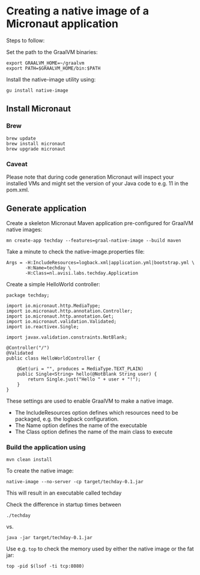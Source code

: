 # Creating a native image of a Micronaut application

Steps to follow:

Set the path to the GraalVM binaries:

```
export GRAALVM_HOME=~/graalvm
export PATH=$GRAALVM_HOME/bin:$PATH
```
Install the native-image utility using:

```
gu install native-image
```

## Install Micronaut

### Brew
```
brew update
brew install micronaut
brew upgrade micronaut
```

### Caveat

Please note that during code generation Micronaut will inspect your installed VMs and might set the version of your Java code to e.g. 11 in the pom.xml.

## Generate application 

Create a skeleton Micronaut Maven application pre-configured for GraalVM native images:

```
mn create-app techday --features=graal-native-image --build maven
```

Take a minute to check the native-image.properties file:

```
Args = -H:IncludeResources=logback.xml|application.yml|bootstrap.yml \
       -H:Name=techday \
       -H:Class=nl.avisi.labs.techday.Application
```
Create a simple HelloWorld controller:
```
package techday;

import io.micronaut.http.MediaType;
import io.micronaut.http.annotation.Controller;
import io.micronaut.http.annotation.Get;
import io.micronaut.validation.Validated;
import io.reactivex.Single;

import javax.validation.constraints.NotBlank;

@Controller("/")
@Validated
public class HelloWorldController {

    @Get(uri = "", produces = MediaType.TEXT_PLAIN)
    public Single<String> hello(@NotBlank String user) {
        return Single.just("Hello " + user + "!");
    }
}
```

These settings are used to enable GraalVM to make a native image. 

* The IncludeResources option defines which resources need to be packaged, e.g. the logback configuration.
* The Name option defines the name of the executable
* The Class option defines the name of the main class to execute 

### Build the application using 

```
mvn clean install
```

To create the native image:

```
native-image --no-server -cp target/techday-0.1.jar
```

This will result in an executable called techday

Check the difference in startup times between 

```
./techday
```
vs.
```
java -jar target/techday-0.1.jar
```

Use e.g. ```top``` to check the memory used by either the native image or the fat jar:
```
top -pid $(lsof -ti tcp:8080)
```
